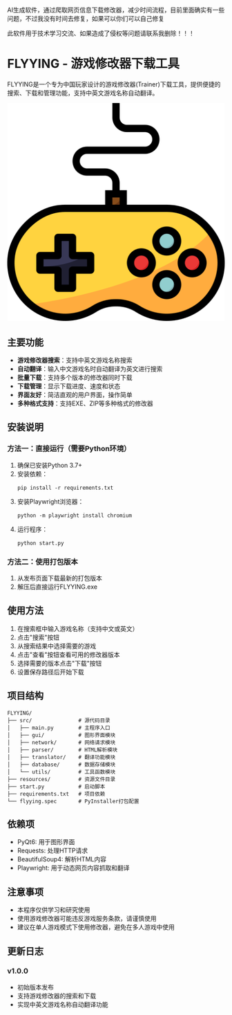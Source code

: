 # 
AI生成软件，通过爬取网页信息下载修改器，减少时间流程，目前里面确实有一些问题，不过我没有时间去修复，如果可以你们可以自己修复

此软件用于技术学习交流、如果造成了侵权等问题请联系我删除！！！


# FLYYING - 游戏修改器下载工具

FLYYING是一个专为中国玩家设计的游戏修改器(Trainer)下载工具，提供便捷的搜索、下载和管理功能，支持中英文游戏名称自动翻译。

![应用图标](app_icon.png)

## 主要功能

- **游戏修改器搜索**：支持中英文游戏名称搜索
- **自动翻译**：输入中文游戏名时自动翻译为英文进行搜索
- **批量下载**：支持多个版本的修改器同时下载
- **下载管理**：显示下载进度、速度和状态
- **界面友好**：简洁直观的用户界面，操作简单
- **多种格式支持**：支持EXE、ZIP等多种格式的修改器

## 安装说明

### 方法一：直接运行（需要Python环境）

1. 确保已安装Python 3.7+
2. 安装依赖：
   ```
   pip install -r requirements.txt
   ```
3. 安装Playwright浏览器：
   ```
   python -m playwright install chromium
   ```
4. 运行程序：
   ```
   python start.py
   ```

### 方法二：使用打包版本

1. 从发布页面下载最新的打包版本
2. 解压后直接运行FLYYING.exe

## 使用方法

1. 在搜索框中输入游戏名称（支持中文或英文）
2. 点击"搜索"按钮
3. 从搜索结果中选择需要的游戏
4. 点击"查看"按钮查看可用的修改器版本
5. 选择需要的版本点击"下载"按钮
6. 设置保存路径后开始下载

## 项目结构

```
FLYYING/
├── src/               # 源代码目录
│   ├── main.py        # 主程序入口
│   ├── gui/           # 图形界面模块
│   ├── network/       # 网络请求模块
│   ├── parser/        # HTML解析模块
│   ├── translator/    # 翻译功能模块
│   ├── database/      # 数据存储模块
│   └── utils/         # 工具函数模块
├── resources/         # 资源文件目录
├── start.py           # 启动脚本
├── requirements.txt   # 项目依赖
└── flyying.spec       # PyInstaller打包配置
```

## 依赖项

- PyQt6: 用于图形界面
- Requests: 处理HTTP请求
- BeautifulSoup4: 解析HTML内容
- Playwright: 用于动态网页内容抓取和翻译

## 注意事项

- 本程序仅供学习和研究使用
- 使用游戏修改器可能违反游戏服务条款，请谨慎使用
- 建议在单人游戏模式下使用修改器，避免在多人游戏中使用

## 更新日志

### v1.0.0
- 初始版本发布
- 支持游戏修改器的搜索和下载
- 实现中英文游戏名称自动翻译功能 
